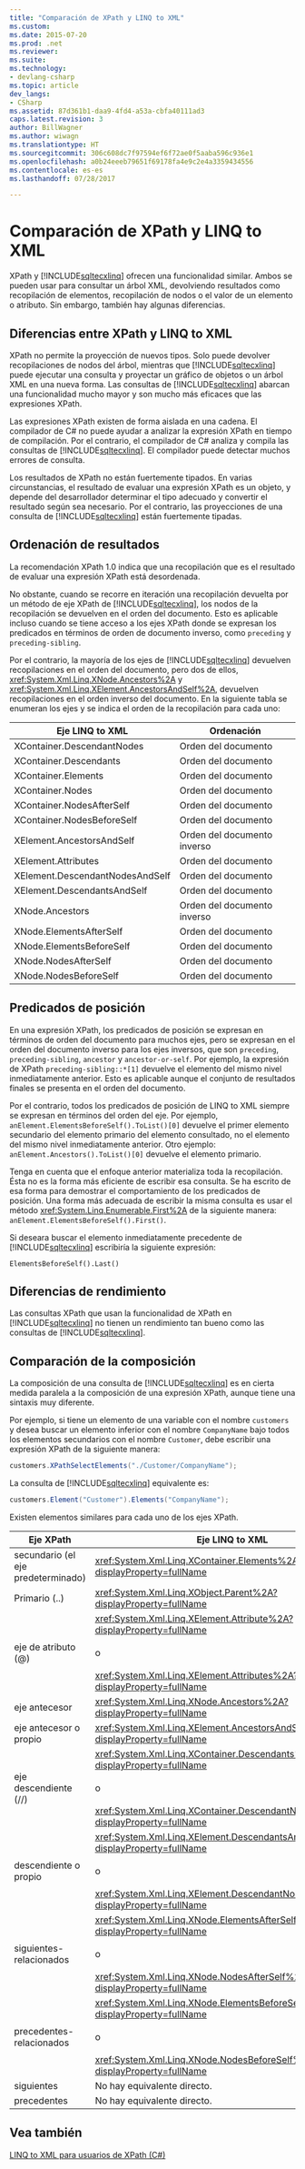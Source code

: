 ```yaml
---
title: "Comparación de XPath y LINQ to XML"
ms.custom: 
ms.date: 2015-07-20
ms.prod: .net
ms.reviewer: 
ms.suite: 
ms.technology:
- devlang-csharp
ms.topic: article
dev_langs:
- CSharp
ms.assetid: 87d361b1-daa9-4fd4-a53a-cbfa40111ad3
caps.latest.revision: 3
author: BillWagner
ms.author: wiwagn
ms.translationtype: HT
ms.sourcegitcommit: 306c608dc7f97594ef6f72ae0f5aaba596c936e1
ms.openlocfilehash: a0b24eeeb79651f69178fa4e9c2e4a3359434556
ms.contentlocale: es-es
ms.lasthandoff: 07/28/2017

---
```

# <a name="comparison-of-xpath-and-linq-to-xml"></a>Comparación de XPath y LINQ to XML
XPath y [!INCLUDE[sqltecxlinq](~/includes/sqltecxlinq-md.md)] ofrecen una funcionalidad similar. Ambos se pueden usar para consultar un árbol XML, devolviendo resultados como recopilación de elementos, recopilación de nodos o el valor de un elemento o atributo. Sin embargo, también hay algunas diferencias.  
  
## <a name="differences-between-xpath-and-linq-to-xml"></a>Diferencias entre XPath y LINQ to XML  
 XPath no permite la proyección de nuevos tipos. Solo puede devolver recopilaciones de nodos del árbol, mientras que [!INCLUDE[sqltecxlinq](~/includes/sqltecxlinq-md.md)] puede ejecutar una consulta y proyectar un gráfico de objetos o un árbol XML en una nueva forma. Las consultas de [!INCLUDE[sqltecxlinq](~/includes/sqltecxlinq-md.md)] abarcan una funcionalidad mucho mayor y son mucho más eficaces que las expresiones XPath.  
  
 Las expresiones XPath existen de forma aislada en una cadena. El compilador de C# no puede ayudar a analizar la expresión XPath en tiempo de compilación. Por el contrario, el compilador de C# analiza y compila las consultas de [!INCLUDE[sqltecxlinq](~/includes/sqltecxlinq-md.md)]. El compilador puede detectar muchos errores de consulta.  
  
 Los resultados de XPath no están fuertemente tipados. En varias circunstancias, el resultado de evaluar una expresión XPath es un objeto, y depende del desarrollador determinar el tipo adecuado y convertir el resultado según sea necesario. Por el contrario, las proyecciones de una consulta de [!INCLUDE[sqltecxlinq](~/includes/sqltecxlinq-md.md)] están fuertemente tipadas.  
  
## <a name="result-ordering"></a>Ordenación de resultados  
 La recomendación XPath 1.0 indica que una recopilación que es el resultado de evaluar una expresión XPath está desordenada.  
  
 No obstante, cuando se recorre en iteración una recopilación devuelta por un método de eje XPath de [!INCLUDE[sqltecxlinq](~/includes/sqltecxlinq-md.md)], los nodos de la recopilación se devuelven en el orden del documento. Esto es aplicable incluso cuando se tiene acceso a los ejes XPath donde se expresan los predicados en términos de orden de documento inverso, como `preceding` y `preceding-sibling`.  
  
 Por el contrario, la mayoría de los ejes de [!INCLUDE[sqltecxlinq](~/includes/sqltecxlinq-md.md)] devuelven recopilaciones en el orden del documento, pero dos de ellos, <xref:System.Xml.Linq.XNode.Ancestors%2A> y <xref:System.Xml.Linq.XElement.AncestorsAndSelf%2A>, devuelven recopilaciones en el orden inverso del documento. En la siguiente tabla se enumeran los ejes y se indica el orden de la recopilación para cada uno:  
  
|Eje LINQ to XML|Ordenación|  
|----------------------|--------------|  
|XContainer.DescendantNodes|Orden del documento|  
|XContainer.Descendants|Orden del documento|  
|XContainer.Elements|Orden del documento|  
|XContainer.Nodes|Orden del documento|  
|XContainer.NodesAfterSelf|Orden del documento|  
|XContainer.NodesBeforeSelf|Orden del documento|  
|XElement.AncestorsAndSelf|Orden del documento inverso|  
|XElement.Attributes|Orden del documento|  
|XElement.DescendantNodesAndSelf|Orden del documento|  
|XElement.DescendantsAndSelf|Orden del documento|  
|XNode.Ancestors|Orden del documento inverso|  
|XNode.ElementsAfterSelf|Orden del documento|  
|XNode.ElementsBeforeSelf|Orden del documento|  
|XNode.NodesAfterSelf|Orden del documento|  
|XNode.NodesBeforeSelf|Orden del documento|  
  
## <a name="positional-predicates"></a>Predicados de posición  
 En una expresión XPath, los predicados de posición se expresan en términos de orden del documento para muchos ejes, pero se expresan en el orden del documento inverso para los ejes inversos, que son `preceding`, `preceding-sibling`, `ancestor` y `ancestor-or-self`. Por ejemplo, la expresión de XPath `preceding-sibling::*[1]` devuelve el elemento del mismo nivel inmediatamente anterior. Esto es aplicable aunque el conjunto de resultados finales se presenta en el orden del documento.  
  
 Por el contrario, todos los predicados de posición de LINQ to XML siempre se expresan en términos del orden del eje. Por ejemplo, `anElement.ElementsBeforeSelf().ToList()[0]` devuelve el primer elemento secundario del elemento primario del elemento consultado, no el elemento del mismo nivel inmediatamente anterior. Otro ejemplo: `anElement.Ancestors().ToList()[0]` devuelve el elemento primario.  
  
 Tenga en cuenta que el enfoque anterior materializa toda la recopilación. Ésta no es la forma más eficiente de escribir esa consulta. Se ha escrito de esa forma para demostrar el comportamiento de los predicados de posición. Una forma más adecuada de escribir la misma consulta es usar el método <xref:System.Linq.Enumerable.First%2A> de la siguiente manera: `anElement.ElementsBeforeSelf().First()`.  
  
 Si deseara buscar el elemento inmediatamente precedente de [!INCLUDE[sqltecxlinq](~/includes/sqltecxlinq-md.md)] escribiría la siguiente expresión:  
  
 `ElementsBeforeSelf().Last()`  
  
## <a name="performance-differences"></a>Diferencias de rendimiento  
 Las consultas XPath que usan la funcionalidad de XPath en [!INCLUDE[sqltecxlinq](~/includes/sqltecxlinq-md.md)] no tienen un rendimiento tan bueno como las consultas de [!INCLUDE[sqltecxlinq](~/includes/sqltecxlinq-md.md)].  
  
## <a name="comparison-of-composition"></a>Comparación de la composición  
 La composición de una consulta de [!INCLUDE[sqltecxlinq](~/includes/sqltecxlinq-md.md)] es en cierta medida paralela a la composición de una expresión XPath, aunque tiene una sintaxis muy diferente.  
  
 Por ejemplo, si tiene un elemento de una variable con el nombre `customers` y desea buscar un elemento inferior con el nombre `CompanyName` bajo todos los elementos secundarios con el nombre `Customer`, debe escribir una expresión XPath de la siguiente manera:  
  
```csharp  
customers.XPathSelectElements("./Customer/CompanyName");  
```  
  
 La consulta de [!INCLUDE[sqltecxlinq](~/includes/sqltecxlinq-md.md)] equivalente es:  
  
```csharp  
customers.Element("Customer").Elements("CompanyName");  
```  
  
 Existen elementos similares para cada uno de los ejes XPath.  
  
|Eje XPath|Eje LINQ to XML|  
|----------------|----------------------|  
|secundario (el eje predeterminado)|<xref:System.Xml.Linq.XContainer.Elements%2A?displayProperty=fullName>|  
|Primario (..)|<xref:System.Xml.Linq.XObject.Parent%2A?displayProperty=fullName>|  
|eje de atributo (@)|<xref:System.Xml.Linq.XElement.Attribute%2A?displayProperty=fullName><br /><br /> o<br /><br /> <xref:System.Xml.Linq.XElement.Attributes%2A?displayProperty=fullName>|  
|eje antecesor|<xref:System.Xml.Linq.XNode.Ancestors%2A?displayProperty=fullName>|  
|eje antecesor o propio|<xref:System.Xml.Linq.XElement.AncestorsAndSelf%2A?displayProperty=fullName>|  
|eje descendiente (//)|<xref:System.Xml.Linq.XContainer.Descendants%2A?displayProperty=fullName><br /><br /> o<br /><br /> <xref:System.Xml.Linq.XContainer.DescendantNodes%2A?displayProperty=fullName>|  
|descendiente o propio|<xref:System.Xml.Linq.XElement.DescendantsAndSelf%2A?displayProperty=fullName><br /><br /> o<br /><br /> <xref:System.Xml.Linq.XElement.DescendantNodesAndSelf%2A?displayProperty=fullName>|  
|siguientes-relacionados|<xref:System.Xml.Linq.XNode.ElementsAfterSelf%2A?displayProperty=fullName><br /><br /> o<br /><br /> <xref:System.Xml.Linq.XNode.NodesAfterSelf%2A?displayProperty=fullName>|  
|precedentes-relacionados|<xref:System.Xml.Linq.XNode.ElementsBeforeSelf%2A?displayProperty=fullName><br /><br /> o<br /><br /> <xref:System.Xml.Linq.XNode.NodesBeforeSelf%2A?displayProperty=fullName>|  
|siguientes|No hay equivalente directo.|  
|precedentes|No hay equivalente directo.|  
  
## <a name="see-also"></a>Vea también  
 [LINQ to XML para usuarios de XPath (C#)](../../../../csharp/programming-guide/concepts/linq/linq-to-xml-for-xpath-users.md)

